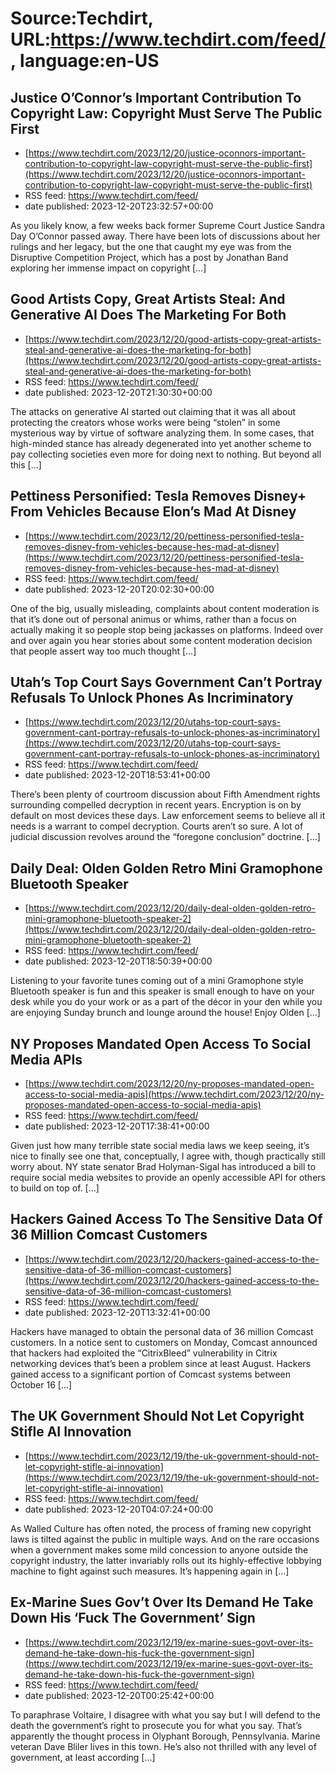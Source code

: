 # Source:Techdirt, URL:https://www.techdirt.com/feed/, language:en-US

## Justice O’Connor’s Important Contribution To Copyright Law: Copyright Must Serve The Public First
 - [https://www.techdirt.com/2023/12/20/justice-oconnors-important-contribution-to-copyright-law-copyright-must-serve-the-public-first](https://www.techdirt.com/2023/12/20/justice-oconnors-important-contribution-to-copyright-law-copyright-must-serve-the-public-first)
 - RSS feed: https://www.techdirt.com/feed/
 - date published: 2023-12-20T23:32:57+00:00

As you likely know, a few weeks back former Supreme Court Justice Sandra Day O’Connor passed away. There have been lots of discussions about her rulings and her legacy, but the one that caught my eye was from the Disruptive Competition Project, which has a post by Jonathan Band exploring her immense impact on copyright [&#8230;]

## Good Artists Copy, Great Artists Steal: And Generative AI Does The Marketing For Both
 - [https://www.techdirt.com/2023/12/20/good-artists-copy-great-artists-steal-and-generative-ai-does-the-marketing-for-both](https://www.techdirt.com/2023/12/20/good-artists-copy-great-artists-steal-and-generative-ai-does-the-marketing-for-both)
 - RSS feed: https://www.techdirt.com/feed/
 - date published: 2023-12-20T21:30:30+00:00

The attacks on generative AI started out claiming that it was all about protecting the creators whose works were being “stolen” in some mysterious way by virtue of software analyzing them. In some cases, that high-minded stance has already degenerated into yet another scheme to pay collecting societies even more for doing next to nothing. But beyond all this [&#8230;]

## Pettiness Personified: Tesla Removes Disney+ From Vehicles Because Elon’s Mad At Disney
 - [https://www.techdirt.com/2023/12/20/pettiness-personified-tesla-removes-disney-from-vehicles-because-hes-mad-at-disney](https://www.techdirt.com/2023/12/20/pettiness-personified-tesla-removes-disney-from-vehicles-because-hes-mad-at-disney)
 - RSS feed: https://www.techdirt.com/feed/
 - date published: 2023-12-20T20:02:30+00:00

One of the big, usually misleading, complaints about content moderation is that it’s done out of personal animus or whims, rather than a focus on actually making it so people stop being jackasses on platforms. Indeed over and over again you hear stories about some content moderation decision that people assert way too much thought [&#8230;]

## Utah’s Top Court Says Government Can’t Portray Refusals To Unlock Phones As Incriminatory
 - [https://www.techdirt.com/2023/12/20/utahs-top-court-says-government-cant-portray-refusals-to-unlock-phones-as-incriminatory](https://www.techdirt.com/2023/12/20/utahs-top-court-says-government-cant-portray-refusals-to-unlock-phones-as-incriminatory)
 - RSS feed: https://www.techdirt.com/feed/
 - date published: 2023-12-20T18:53:41+00:00

There&#8217;s been plenty of courtroom discussion about Fifth Amendment rights surrounding compelled decryption in recent years. Encryption is on by default on most devices these days. Law enforcement seems to believe all it needs is a warrant to compel decryption. Courts aren&#8217;t so sure. A lot of judicial discussion revolves around the &#8220;foregone conclusion&#8221; doctrine. [&#8230;]

## Daily Deal: Olden Golden Retro Mini Gramophone Bluetooth Speaker
 - [https://www.techdirt.com/2023/12/20/daily-deal-olden-golden-retro-mini-gramophone-bluetooth-speaker-2](https://www.techdirt.com/2023/12/20/daily-deal-olden-golden-retro-mini-gramophone-bluetooth-speaker-2)
 - RSS feed: https://www.techdirt.com/feed/
 - date published: 2023-12-20T18:50:39+00:00

Listening to your favorite tunes coming out of a mini Gramophone style Bluetooth speaker is fun and this speaker is small enough to have on your desk while you do your work or as a part of the décor in your den while you are enjoying Sunday brunch and lounge around the house! Enjoy Olden [&#8230;]

## NY Proposes Mandated Open Access To Social Media APIs
 - [https://www.techdirt.com/2023/12/20/ny-proposes-mandated-open-access-to-social-media-apis](https://www.techdirt.com/2023/12/20/ny-proposes-mandated-open-access-to-social-media-apis)
 - RSS feed: https://www.techdirt.com/feed/
 - date published: 2023-12-20T17:38:41+00:00

Given just how many terrible state social media laws we keep seeing, it’s nice to finally see one that, conceptually, I agree with, though practically still worry about. NY state senator Brad Holyman-Sigal has introduced a bill to require social media websites to provide an openly accessible API for others to build on top of. [&#8230;]

## Hackers Gained Access To The Sensitive Data Of 36 Million Comcast Customers
 - [https://www.techdirt.com/2023/12/20/hackers-gained-access-to-the-sensitive-data-of-36-million-comcast-customers](https://www.techdirt.com/2023/12/20/hackers-gained-access-to-the-sensitive-data-of-36-million-comcast-customers)
 - RSS feed: https://www.techdirt.com/feed/
 - date published: 2023-12-20T13:32:41+00:00

Hackers have managed to obtain the personal data of 36 million Comcast customers. In a notice sent to customers on Monday, Comcast announced that hackers had exploited the &#8220;CitrixBleed&#8221; vulnerability in Citrix networking devices that&#8217;s been a problem since at least August. Hackers gained access to a significant portion of Comcast systems between October 16 [&#8230;]

## The UK Government Should Not Let Copyright Stifle AI Innovation
 - [https://www.techdirt.com/2023/12/19/the-uk-government-should-not-let-copyright-stifle-ai-innovation](https://www.techdirt.com/2023/12/19/the-uk-government-should-not-let-copyright-stifle-ai-innovation)
 - RSS feed: https://www.techdirt.com/feed/
 - date published: 2023-12-20T04:07:24+00:00

As Walled Culture has often noted, the process of framing new copyright laws is&#160;tilted&#160;against the public in multiple ways. And on the rare occasions when a government makes some mild concession to anyone outside the copyright industry, the latter invariably rolls out its highly-effective lobbying machine to fight against such measures. It’s happening again in [&#8230;]

## Ex-Marine Sues Gov’t Over Its Demand He Take Down His ‘Fuck The Government’ Sign
 - [https://www.techdirt.com/2023/12/19/ex-marine-sues-govt-over-its-demand-he-take-down-his-fuck-the-government-sign](https://www.techdirt.com/2023/12/19/ex-marine-sues-govt-over-its-demand-he-take-down-his-fuck-the-government-sign)
 - RSS feed: https://www.techdirt.com/feed/
 - date published: 2023-12-20T00:25:42+00:00

To paraphrase Voltaire, I disagree with what you say but I will defend to the death the government&#8217;s right to prosecute you for what you say. That&#8217;s apparently the thought process in Olyphant Borough, Pennsylvania. Marine veteran Dave Bliler lives in this town. He&#8217;s also not thrilled with any level of government, at least according [&#8230;]


